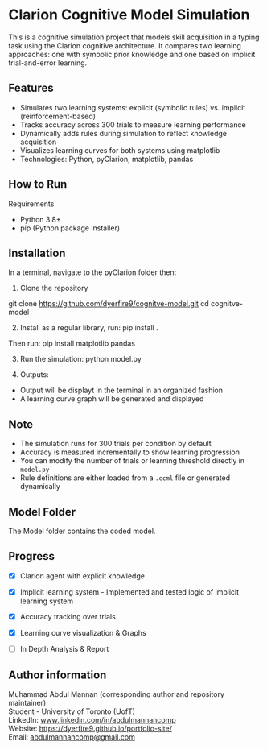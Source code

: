 # Clarion Cognitive Model Simulation

This is a cognitive simulation project that models skill acquisition in a typing task using the Clarion cognitive architecture. It compares two learning approaches: one with symbolic prior knowledge and one based on implicit trial-and-error learning.

## Features
- Simulates two learning systems: explicit (symbolic rules) vs. implicit (reinforcement-based)
- Tracks accuracy across 300 trials to measure learning performance
- Dynamically adds rules during simulation to reflect knowledge acquisition
- Visualizes learning curves for both systems using matplotlib
- Technologies: Python, pyClarion, matplotlib, pandas

## How to Run
Requirements
  - Python 3.8+
  - pip (Python package installer)

## Installation
In a terminal, navigate to the pyClarion folder then:

1. Clone the repository

git clone https://github.com/dyerfire9/cognitve-model.git
cd cognitve-model

2. Install as a regular library, run:
pip install .

Then run:
pip install matplotlib pandas

3. Run the simulation:
python model.py

4. Outputs:
- Output will be displayt in the terminal in an organized fashion
- A learning curve graph will be generated and displayed

## Note
- The simulation runs for 300 trials per condition by default
- Accuracy is measured incrementally to show learning progression
- You can modify the number of trials or learning threshold directly in `model.py`
- Rule definitions are either loaded from a `.ccml` file or generated dynamically


## Model Folder
The Model folder contains the coded model.
 
## Progress
- [x] Clarion agent with explicit knowledge
- [x] Implicit learning system - Implemented and tested logic of implicit learning system
- [x] Accuracy tracking over trials
- [x] Learning curve visualization & Graphs
- [ ] In Depth Analysis & Report


## Author information
Muhammad Abdul Mannan (corresponding author and repository maintainer) <br />
Student - University of Toronto (UofT) <br />
LinkedIn: www.linkedin.com/in/abdulmannancomp <br />
Website:  https://dyerfire9.github.io/portfolio-site/ <br />
Email: abdulmannancomp@gmail.com <br />
